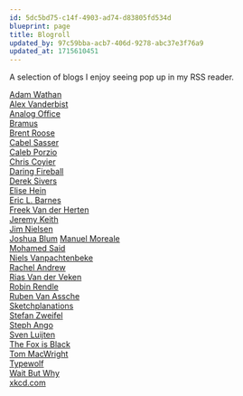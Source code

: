 ```yaml
---
id: 5dc5bd75-c14f-4903-ad74-d83805fd534d
blueprint: page
title: Blogroll
updated_by: 97c59bba-acb7-406d-9278-abc37e3f76a9
updated_at: 1715610451
---
```

A selection of blogs I enjoy seeing pop up in my RSS reader.

[Adam Wathan](https://adamwathan.me)\
[Alex Vanderbist](https://alexvanderbist.com)\
[Analog Office](https://analogoffice.net)\
[Bramus](https://www.bram.us)\
[Brent Roose](https://www.stitcher.io)\
[Cabel Sasser](https://cabel.com)\
[Caleb Porzio](http://calebporzio.com)\
[Chris Coyier](https://chriscoyier.net)\
[Daring Fireball](https://daringfireball.net)\
[Derek Sivers](http://sivers.org)\
[Elise Hein](https://elisehe.in)\
[Eric L. Barnes](https://ericlbarnes.com)\
[Freek Van der Herten](https://freek.dev)\
[Jeremy Keith](https://adactio.com)\
[Jim Nielsen](https://blog.jim-nielsen.com)\
[Joshua Blum](https://joshuablum.weblog.lol)
[Manuel Moreale](https://manuelmoreale.com)\
[Mohamed Said](https://themsaid.com)\
[Niels Vanpachtenbeke](https://vanpachtenbeke.com)\
[Rachel Andrew](https://rachelandrew.co.uk)\
[Rias Van der Veken](https://rias.be)\
[Robin Rendle](https://robinrendle.com)\
[Ruben Van Assche](https://rubenvanassche.com)\
[Sketchplanations](https://sketchplanations.com)\
[Stefan Zweifel](https://stefanzweifel.dev)\
[Steph Ango](https://stephango.com)\
[Sven Luijten](https://svenluijten.com)\
[The Fox is Black](https://thefoxisblack.com)\
[Tom MacWright](https://macwright.com)\
[Typewolf](https://www.typewolf.com)\
[Wait But Why](https://waitbutwhy.com)\
[xkcd.com](https://xkcd.com)